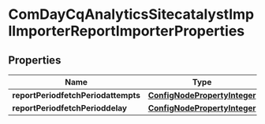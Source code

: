 
# ComDayCqAnalyticsSitecatalystImplImporterReportImporterProperties

## Properties
Name | Type | Description | Notes
------------ | ------------- | ------------- | -------------
**reportPeriodfetchPeriodattempts** | [**ConfigNodePropertyInteger**](ConfigNodePropertyInteger.md) |  |  [optional]
**reportPeriodfetchPerioddelay** | [**ConfigNodePropertyInteger**](ConfigNodePropertyInteger.md) |  |  [optional]



